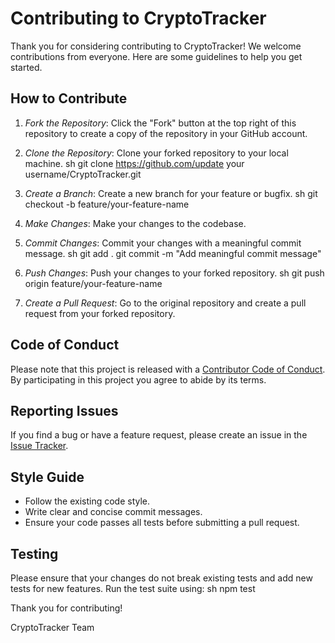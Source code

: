 # Contributing to CryptoTracker

Thank you for considering contributing to CryptoTracker! We welcome contributions from everyone. Here are some guidelines to help you get started.

## How to Contribute

1. *Fork the Repository*: Click the "Fork" button at the top right of this repository to create a copy of the repository in your GitHub account.

2. *Clone the Repository*: Clone your forked repository to your local machine.
    sh
    git clone https://github.com/update your username/CryptoTracker.git
    

3. *Create a Branch*: Create a new branch for your feature or bugfix.
    sh
    git checkout -b feature/your-feature-name
    

4. *Make Changes*: Make your changes to the codebase.

5. *Commit Changes*: Commit your changes with a meaningful commit message.
    sh
    git add .
    git commit -m "Add meaningful commit message"
    

6. *Push Changes*: Push your changes to your forked repository.
    sh
    git push origin feature/your-feature-name
    

7. *Create a Pull Request*: Go to the original repository and create a pull request from your forked repository.

## Code of Conduct

Please note that this project is released with a [Contributor Code of Conduct](CODE_OF_CONDUCT.md). By participating in this project you agree to abide by its terms.

## Reporting Issues

If you find a bug or have a feature request, please create an issue in the [Issue Tracker](https://github.com/your-username/CryptoTracker/issues).

## Style Guide

- Follow the existing code style.
- Write clear and concise commit messages.
- Ensure your code passes all tests before submitting a pull request.

## Testing

Please ensure that your changes do not break existing tests and add new tests for new features. Run the test suite using:
sh
npm test


Thank you for contributing!

CryptoTracker Team
